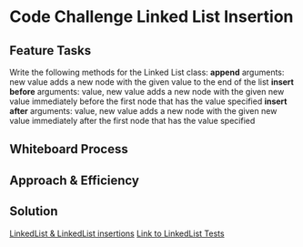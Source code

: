 # Code Challenge Linked List Insertion
## Feature Tasks
Write the following methods for the Linked List class:
**append**
arguments: new value
adds a new node with the given value to the end of the list
**insert before**
arguments: value, new value
adds a new node with the given new value immediately before the first node that has the value specified
**insert after**
arguments: value, new value
adds a new node with the given new value immediately after the first node that has the value specified

## Whiteboard Process
<!-- Embedded whiteboard image -->

## Approach & Efficiency
<!-- What approach did you take? Why? What is the Big O space/time for this approach? -->

## Solution
[LinkedList & LinkedList insertions](lib/src/main/java/datastructures/linkedlist/LinkedList.java)
[Link to LinkedList Tests](lib/src/test/java/datastructures/linkedlist/LinkedListTest.java)
